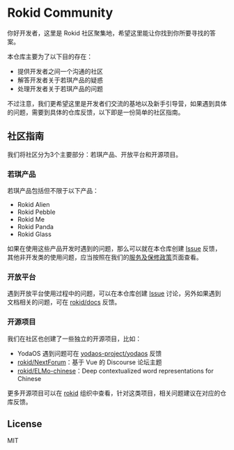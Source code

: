 # Rokid Community

你好开发者，这里是 Rokid 社区聚集地，希望这里能让你找到你所要寻找的答案。

本仓库主要为了以下目的存在：

- 提供开发者之间一个沟通的社区
- 解答开发者关于若琪产品的疑惑
- 处理开发者关于若琪产品的问题

不过注意，我们更希望这里是开发者们交流的基地以及新手引导营，如果遇到具体的问题，需要到具体的仓库反馈，以下即是一份简单的社区指南。

## 社区指南

我们将社区分为3个主要部分：若琪产品、开放平台和开源项目。

### 若琪产品

若琪产品包括但不限于以下产品：

- Rokid Alien
- Rokid Pebble
- Rokid Me
- Rokid Panda
- Rokid Glass

如果在使用这些产品开发时遇到的问题，那么可以就在本仓库创建 [Issue](https://github.com/rokid/community/issues/new?template=bug-report.md) 反馈，其他非开发类的使用问题，应当按照在我们的[服务及保修政策](https://origin-resources.rokid.com/cn/service.html)页面查看。

### 开放平台

遇到开放平台使用过程中的问题，可以在本仓库创建 [Issue](https://github.com/Rokid/Community/issues/new?template=bug-report.md) 讨论，另外如果遇到文档相关的问题，可在 [rokid/docs][] 反馈。

[rokid/docs]: https://github.com/rokid/docs

### 开源项目

我们在社区也创建了一些独立的开源项目，比如：

- YodaOS 遇到问题可在 [yodaos-project/yodaos][] 反馈
- [rokid/NextForum][]：基于 Vue 的 Discourse 论坛主题
- [rokid/ELMo-chinese][]：Deep contextualized word representations for Chinese

更多开源项目可以在 [rokid][] 组织中查看，针对这类项目，相关问题建议在对应的仓库反馈。

[yodaos-project/yodaos]: https://github.com/yodaos-project/yodaos
[rokid/NextForum]: https://github.com/rokid/NextForum
[rokid/ELMo-chinese]: https://github.com/rokid/ELMo-chinese
[rokid]: https://github.com/rokid

## License

MIT

